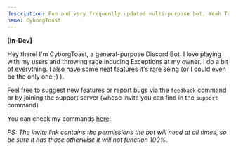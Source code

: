 ```yaml
---
description: Fun and very frequently updated multi-purpose bot. Yeah Toast!
name: CyborgToast
---
```


**[In-Dev]**

Hey there! I'm CyborgToast, a general-purpose Discord Bot. I love playing with my users and throwing rage inducing Exceptions at my owner.
I do a bit of everything. I also have some neat features it's rare seing (or I could even be the only one ;) ).

Feel free to suggest new features or report bugs via the `feedback` command or by joining the support server (whose invite you can find in the `support` command)

You can check my commands [here](https://cyborgtoast.tk)!

*PS: The invite link contains the permissions the bot will need at all times, so be sure it has those otherwise it will not function 100%.*
